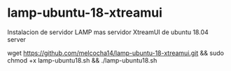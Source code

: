 # lamp-ubuntu-18-xtreamui
Instalacion de servidor LAMP mas servidor XtreamUI de ubuntu 18.04 server

wget https://github.com/melcocha14/lamp-ubuntu-18-xtreamui.git && sudo chmod +x lamp-ubuntu18.sh && ./lamp-ubuntu18.sh


